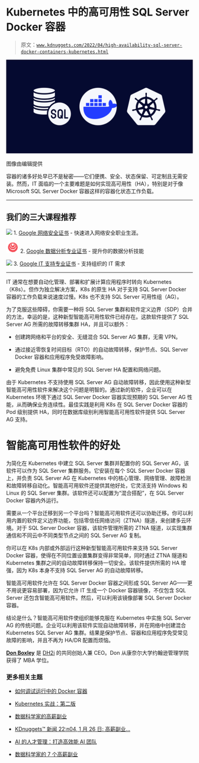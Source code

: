 # Kubernetes 中的高可用性 SQL Server Docker 容器

> 原文：[`www.kdnuggets.com/2022/04/high-availability-sql-server-docker-containers-kubernetes.html`](https://www.kdnuggets.com/2022/04/high-availability-sql-server-docker-containers-kubernetes.html)

![Kubernetes 中的 SQL Server Docker 容器](img/2e964f2d5f832ec43a26d0200b65f5a7.png)

图像由编辑提供

容器的诸多好处早已不是秘密——它们便携、安全、状态保留、可定制且无需安装。然而，IT 面临的一个主要难题是如何实现高可用性（HA），特别是对于像 Microsoft SQL Server Docker 容器这样的容器化状态工作负载。

* * *

## 我们的三大课程推荐

![](img/0244c01ba9267c002ef39d4907e0b8fb.png) 1\. [Google 网络安全证书](https://www.kdnuggets.com/google-cybersecurity) - 快速进入网络安全职业生涯。

![](img/e225c49c3c91745821c8c0368bf04711.png) 2\. [Google 数据分析专业证书](https://www.kdnuggets.com/google-data-analytics) - 提升你的数据分析技能

![](img/0244c01ba9267c002ef39d4907e0b8fb.png) 3\. [Google IT 支持专业证书](https://www.kdnuggets.com/google-itsupport) - 支持组织的 IT 需求

* * *

IT 通常在想要自动化管理、部署和扩展计算应用程序时转向 Kubernetes（K8s）。但作为独立解决方案，K8s 的原生 HA 对于支持 SQL Server Docker 容器的工作负载来说速度过慢。K8s 也不支持 SQL Server 可用性组（AG）。

为了克服这些障碍，你需要一种将 SQL Server 集群和软件定义边界（SDP）合并的方法，幸运的是，这种新型智能高可用性软件已经存在。这款软件提供了 SQL Server AG 所需的故障转移集群 HA，并且可以额外：

+   创建跨网络和平台的安全、无缝混合 SQL Server AG 集群，无需 VPN。

+   通过接近零恢复时间目标（RTO）的自动故障转移，保护节点、SQL Server Docker 容器和应用程序免受故障影响。

+   避免免费 Linux 集群中常见的 SQL Server HA 配置和网络问题。

由于 Kubernetes 不支持使用 SQL Server AG 自动故障转移，因此使用这种新型智能高可用性软件来解决这个问题是明智的。通过新的软件，企业可以在 Kubernetes 环境下通过 SQL Server Docker 容器实现预期的 SQL Server AG 性能，从而确保业务连续性。最佳实践是利用 K8s 在 SQL Server Docker 容器的 Pod 级别提供 HA，同时在数据库级别利用智能高可用性软件提供 SQL Server AG 支持。

# **智能高可用性软件的好处**

为简化在 Kubernetes 中建立 SQL Server 集群并配置你的 SQL Server AG，该软件可以作为 SQL Server 集群服务。它安装在每个 SQL Server Docker 容器上，并负责 SQL Server AG 在 Kubernetes 中的核心管理、网络管理、故障检测和故障转移自动化。智能高可用软件还提供其他好处，它灵活支持 Windows 和 Linux 的 SQL Server 集群。该软件还可以配置为“混合搭配”，在 SQL Server Docker 容器内外运行。

需要从一个平台迁移到另一个平台吗？智能高可用软件还可以协助迁移。你可以利用内置的软件定义边界功能，包括零信任网络访问（ZTNA）隧道，来创建多云环境。对于 SQL Server Docker 容器，该软件管理所需的 ZTNA 隧道，以实现集群通信和不同云中不同类型节点之间的 SQL Server AG 复制。

你可以在 K8s 内部或外部运行这种新型智能高可用软件来支持 SQL Server Docker 容器，使得在不同位置设置集群变得非常简单，同时通过 ZTNA 隧道和 Kubernetes 集群之间的自动故障转移保持一切安全。该软件提供所需的 HA 增强，因为 K8s 本身不支持 SQL Server AG 的自动故障转移。

智能高可用软件允许在 SQL Server Docker 容器之间形成 SQL Server AG——更不用说更容易部署，因为它允许 IT 生成一个 Docker 容器镜像，不仅包含 SQL Server 还包含智能高可用软件。然后，可以利用该镜像部署 SQL Server Docker 容器。

结论是什么？智能高可用软件使组织能够克服在 Kubernetes 中实施 SQL Server AG 的传统问题。企业可以利用该软件实现自动故障转移，并在网络中创建混合 Kubernetes SQL Server AG 集群。结果是保护节点、容器和应用程序免受常见故障的影响，并且不再为 HA/DR 配置而烦恼。

**[Don Boxley](https://www.linkedin.com/in/donboxleyjr/)** 是 [DH2i](http://www.dh2i.com) 的共同创始人兼 CEO。Don 从康奈尔大学约翰逊管理学院获得了 MBA 学位。

### 更多相关主题

+   [如何调试运行中的 Docker 容器](https://www.kdnuggets.com/how-to-debug-running-docker-containers)

+   [Kubernetes 实战：第二版](https://www.kdnuggets.com/2022/03/manning-kubernetes-action-second-edition.html)

+   [数据科学家的高薪副业](https://www.kdnuggets.com/2022/01/high-paying-side-hustles-data-scientists.html)

+   [KDnuggets™ 新闻 22:n04, 1 月 26 日: 高薪副业...](https://www.kdnuggets.com/2022/n04.html)

+   [AI 的人才管理：打造高效能 AI 团队](https://www.kdnuggets.com/2022/03/people-management-ai-building-highvelocity-ai-teams.html)

+   [数据科学家的 7 个高薪副业](https://www.kdnuggets.com/7-high-paying-side-hustles-for-data-scientists)
